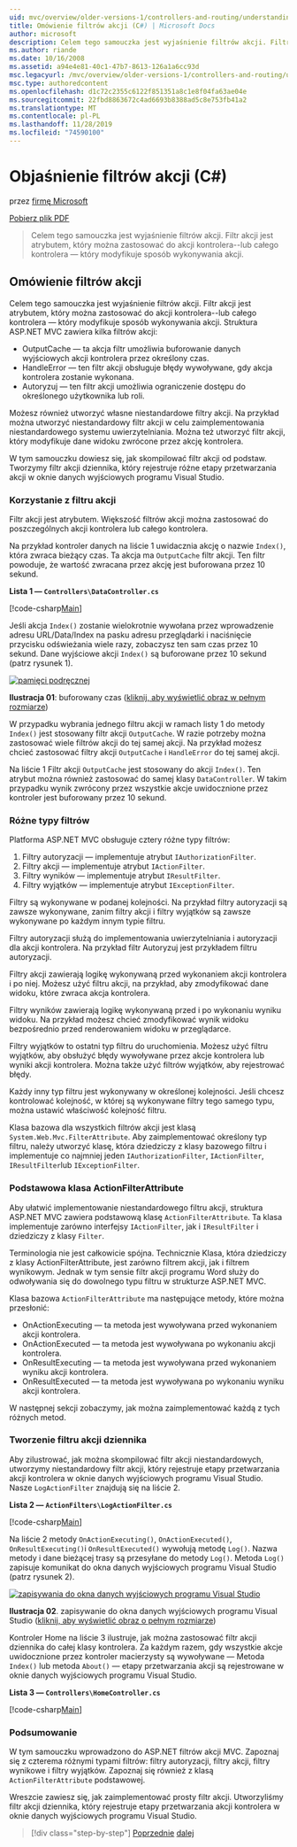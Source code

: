 ```yaml
---
uid: mvc/overview/older-versions-1/controllers-and-routing/understanding-action-filters-cs
title: Omówienie filtrów akcji (C#) | Microsoft Docs
author: microsoft
description: Celem tego samouczka jest wyjaśnienie filtrów akcji. Filtr akcji jest atrybutem, który można zastosować do akcji kontrolera — lub całego kontrolera...
ms.author: riande
ms.date: 10/16/2008
ms.assetid: a94e4e81-40c1-47b7-8613-126a1a6cc93d
msc.legacyurl: /mvc/overview/older-versions-1/controllers-and-routing/understanding-action-filters-cs
msc.type: authoredcontent
ms.openlocfilehash: d1c72c2355c6122f851351a8c1e8f04fa63ae04e
ms.sourcegitcommit: 22fbd8863672c4ad6693b8388ad5c8e753fb41a2
ms.translationtype: MT
ms.contentlocale: pl-PL
ms.lasthandoff: 11/28/2019
ms.locfileid: "74590100"
---
```

# <a name="understanding-action-filters-c"></a>Objaśnienie filtrów akcji (C#)

przez [firmę Microsoft](https://github.com/microsoft)

[Pobierz plik PDF](https://download.microsoft.com/download/e/f/3/ef3f2ff6-7424-48f7-bdaa-180ef64c3490/ASPNET_MVC_Tutorial_14_CS.pdf)

> Celem tego samouczka jest wyjaśnienie filtrów akcji. Filtr akcji jest atrybutem, który można zastosować do akcji kontrolera--lub całego kontrolera — który modyfikuje sposób wykonywania akcji.

## <a name="understanding-action-filters"></a>Omówienie filtrów akcji

Celem tego samouczka jest wyjaśnienie filtrów akcji. Filtr akcji jest atrybutem, który można zastosować do akcji kontrolera--lub całego kontrolera — który modyfikuje sposób wykonywania akcji. Struktura ASP.NET MVC zawiera kilka filtrów akcji:

- OutputCache — ta akcja filtr umożliwia buforowanie danych wyjściowych akcji kontrolera przez określony czas.
- HandleError — ten filtr akcji obsługuje błędy wywoływane, gdy akcja kontrolera zostanie wykonana.
- Autoryzuj — ten filtr akcji umożliwia ograniczenie dostępu do określonego użytkownika lub roli.

Możesz również utworzyć własne niestandardowe filtry akcji. Na przykład można utworzyć niestandardowy filtr akcji w celu zaimplementowania niestandardowego systemu uwierzytelniania. Można też utworzyć filtr akcji, który modyfikuje dane widoku zwrócone przez akcję kontrolera.

W tym samouczku dowiesz się, jak skompilować filtr akcji od podstaw. Tworzymy filtr akcji dziennika, który rejestruje różne etapy przetwarzania akcji w oknie danych wyjściowych programu Visual Studio.

### <a name="using-an-action-filter"></a>Korzystanie z filtru akcji

Filtr akcji jest atrybutem. Większość filtrów akcji można zastosować do poszczególnych akcji kontrolera lub całego kontrolera.

Na przykład kontroler danych na liście 1 uwidacznia akcję o nazwie `Index()`, która zwraca bieżący czas. Ta akcja ma `OutputCache` filtr akcji. Ten filtr powoduje, że wartość zwracana przez akcję jest buforowana przez 10 sekund.

**Lista 1 — `Controllers\DataController.cs`**

[!code-csharp[Main](understanding-action-filters-cs/samples/sample1.cs)]

Jeśli akcja `Index()` zostanie wielokrotnie wywołana przez wprowadzenie adresu URL/Data/Index na pasku adresu przeglądarki i naciśnięcie przycisku odświeżania wiele razy, zobaczysz ten sam czas przez 10 sekund. Dane wyjściowe akcji `Index()` są buforowane przez 10 sekund (patrz rysunek 1).

[![pamięci podręcznej](understanding-action-filters-cs/_static/image2.png)](understanding-action-filters-cs/_static/image1.png)

**Ilustracja 01**: buforowany czas ([kliknij, aby wyświetlić obraz w pełnym rozmiarze](understanding-action-filters-cs/_static/image3.png))

W przypadku wybrania jednego filtru akcji w ramach listy 1 do metody `Index()` jest stosowany filtr akcji `OutputCache`. W razie potrzeby można zastosować wiele filtrów akcji do tej samej akcji. Na przykład możesz chcieć zastosować filtry akcji `OutputCache` i `HandleError` do tej samej akcji.

Na liście 1 Filtr akcji `OutputCache` jest stosowany do akcji `Index()`. Ten atrybut można również zastosować do samej klasy `DataController`. W takim przypadku wynik zwrócony przez wszystkie akcje uwidocznione przez kontroler jest buforowany przez 10 sekund.

### <a name="the-different-types-of-filters"></a>Różne typy filtrów

Platforma ASP.NET MVC obsługuje cztery różne typy filtrów:

1. Filtry autoryzacji — implementuje atrybut `IAuthorizationFilter`.
2. Filtry akcji — implementuje atrybut `IActionFilter`.
3. Filtry wyników — implementuje atrybut `IResultFilter`.
4. Filtry wyjątków — implementuje atrybut `IExceptionFilter`.

Filtry są wykonywane w podanej kolejności. Na przykład filtry autoryzacji są zawsze wykonywane, zanim filtry akcji i filtry wyjątków są zawsze wykonywane po każdym innym typie filtru.

Filtry autoryzacji służą do implementowania uwierzytelniania i autoryzacji dla akcji kontrolera. Na przykład filtr Autoryzuj jest przykładem filtru autoryzacji.

Filtry akcji zawierają logikę wykonywaną przed wykonaniem akcji kontrolera i po niej. Możesz użyć filtru akcji, na przykład, aby zmodyfikować dane widoku, które zwraca akcja kontrolera.

Filtry wyników zawierają logikę wykonywaną przed i po wykonaniu wyniku widoku. Na przykład możesz chcieć zmodyfikować wynik widoku bezpośrednio przed renderowaniem widoku w przeglądarce.

Filtry wyjątków to ostatni typ filtru do uruchomienia. Możesz użyć filtru wyjątków, aby obsłużyć błędy wywoływane przez akcje kontrolera lub wyniki akcji kontrolera. Można także użyć filtrów wyjątków, aby rejestrować błędy.

Każdy inny typ filtru jest wykonywany w określonej kolejności. Jeśli chcesz kontrolować kolejność, w której są wykonywane filtry tego samego typu, można ustawić właściwość kolejność filtru.

Klasa bazowa dla wszystkich filtrów akcji jest klasą `System.Web.Mvc.FilterAttribute`. Aby zaimplementować określony typ filtru, należy utworzyć klasę, która dziedziczy z klasy bazowego filtru i implementuje co najmniej jeden `IAuthorizationFilter`, `IActionFilter`, `IResultFilter`lub `IExceptionFilter`.

### <a name="the-base-actionfilterattribute-class"></a>Podstawowa klasa ActionFilterAttribute

Aby ułatwić implementowanie niestandardowego filtru akcji, struktura ASP.NET MVC zawiera podstawową klasę `ActionFilterAttribute`. Ta klasa implementuje zarówno interfejsy `IActionFilter`, jak i `IResultFilter` i dziedziczy z klasy `Filter`.

Terminologia nie jest całkowicie spójna. Technicznie Klasa, która dziedziczy z klasy ActionFilterAttribute, jest zarówno filtrem akcji, jak i filtrem wynikowym. Jednak w tym sensie filtr akcji programu Word służy do odwoływania się do dowolnego typu filtru w strukturze ASP.NET MVC.

Klasa bazowa `ActionFilterAttribute` ma następujące metody, które można przesłonić:

- OnActionExecuting — ta metoda jest wywoływana przed wykonaniem akcji kontrolera.
- OnActionExecuted — ta metoda jest wywoływana po wykonaniu akcji kontrolera.
- OnResultExecuting — ta metoda jest wywoływana przed wykonaniem wyniku akcji kontrolera.
- OnResultExecuted — ta metoda jest wywoływana po wykonaniu wyniku akcji kontrolera.

W następnej sekcji zobaczymy, jak można zaimplementować każdą z tych różnych metod.

### <a name="creating-a-log-action-filter"></a>Tworzenie filtru akcji dziennika

Aby zilustrować, jak można skompilować filtr akcji niestandardowych, utworzymy niestandardowy filtr akcji, który rejestruje etapy przetwarzania akcji kontrolera w oknie danych wyjściowych programu Visual Studio. Nasze `LogActionFilter` znajdują się na liście 2.

**Lista 2 — `ActionFilters\LogActionFilter.cs`**

[!code-csharp[Main](understanding-action-filters-cs/samples/sample2.cs)]

Na liście 2 metody `OnActionExecuting()`, `OnActionExecuted()`, `OnResultExecuting()`i `OnResultExecuted()` wywołują metodę `Log()`. Nazwa metody i dane bieżącej trasy są przesyłane do metody `Log()`. Metoda `Log()` zapisuje komunikat do okna danych wyjściowych programu Visual Studio (patrz rysunek 2).

[![zapisywania do okna danych wyjściowych programu Visual Studio](understanding-action-filters-cs/_static/image5.png)](understanding-action-filters-cs/_static/image4.png)

**Ilustracja 02**. zapisywanie do okna danych wyjściowych programu Visual Studio ([kliknij, aby wyświetlić obraz o pełnym rozmiarze](understanding-action-filters-cs/_static/image6.png))

Kontroler Home na liście 3 ilustruje, jak można zastosować filtr akcji dziennika do całej klasy kontrolera. Za każdym razem, gdy wszystkie akcje uwidocznione przez kontroler macierzysty są wywoływane — Metoda `Index()` lub metoda `About()` — etapy przetwarzania akcji są rejestrowane w oknie danych wyjściowych programu Visual Studio.

**Lista 3 — `Controllers\HomeController.cs`**

[!code-csharp[Main](understanding-action-filters-cs/samples/sample3.cs)]

### <a name="summary"></a>Podsumowanie

W tym samouczku wprowadzono do ASP.NET filtrów akcji MVC. Zapoznaj się z czterema różnymi typami filtrów: filtry autoryzacji, filtry akcji, filtry wynikowe i filtry wyjątków. Zapoznaj się również z klasą `ActionFilterAttribute` podstawowej.

Wreszcie zawiesz się, jak zaimplementować prosty filtr akcji. Utworzyliśmy filtr akcji dziennika, który rejestruje etapy przetwarzania akcji kontrolera w oknie danych wyjściowych programu Visual Studio.

> [!div class="step-by-step"]
> [Poprzednie](asp-net-mvc-routing-overview-cs.md)
> [dalej](improving-performance-with-output-caching-cs.md)
